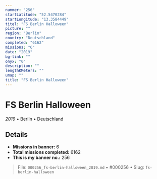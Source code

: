 ```yaml
---
nummer: "256"
startLatitude: "52.5470284"
startLongitude: "13.3584449"
titel: "FS Berlin Halloween"
picture: ""
region: "Berlin"
country: "Deutschland"
completed: "6162"
missions: "6"
date: "2019"
bg-link: ""
onyx: "0"
description: ""
lengthKMeters: ""
umap: ""
title: "FS Berlin Halloween"
---
```

# FS Berlin Halloween

*2019* • Berlin • Deutschland



## Details

- **Missions in banner:** 6
- **Total missions completed:** 6162
- **This is my banner no.:** 256





> File: `000256_fs-berlin-halloween_2019.md` • #000256 • Slug: `fs-berlin-halloween`
